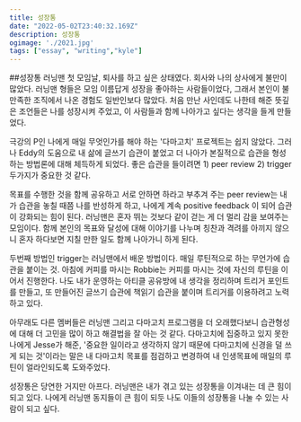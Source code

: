 ```yaml
---
title: 성장통
date: "2022-05-02T23:40:32.169Z"
description: 성장통
ogimage: './2021.jpg'
tags: ["essay", "writing","kyle"]
---
```


##성장통
러닝맨 첫 모임날, 퇴사를 하고 싶은 상태였다. 회사와 나의 상사에게 불만이 많았다.
러닝맨 형들은 모임 이름답게 성장을 좋아하는 사람들이었다, 그래서 본인이 불만족한 조직에서 나온 경험도 일반인보다 많았다.
처음 만난 사인데도 나한테 해준 뜻깊은 조언들은 나를 성장시켜 주었고, 이 사람들과 함께 나아가고 싶다는 생각을 들게 만들었다.


극강의 P인 나에게 매일 무엇인가를 해야 하는 '다마고치' 프로젝트는 쉽지 않았다.
그러나 Eddy의 도움으로 내 삶에 글쓰기 습관이 붙었고 더 나아가 본질적으로 습관을 형성하는 방법론에 대해 체득하게 되었다.
좋은 습관을 들이려면 1) peer review 2) trigger 두가지가 중요한 것 같다.


목표를 수행한 것을 함께 공유하고 서로 안하면 하라고 부추겨 주는 peer review는 내가 습관을 놓칠 때쯤 나를 반성하게 하고, 나에게 계속 positive feedback 이 되어 습관이 강화되는 힘이 된다.
러닝맨은 혼자 뛰는 것보다 같이 걷는 게 더 멀리 감을 보여주는 모임이다.
함께 본인의 목표와 달성에 대해 이야기를 나누며 칭찬과 격려를 아끼지 않으니 혼자 하다보면 지칠 만한 일도 함께 나아가니 하게 된다.


두번째 방법인 trigger는 러닝맨에서 배운 방법이다.
매일 루틴적으로 하는 무언가에 습관을 붙이는 것.
아침에 커피를 마시는 Robbie는 커피를 마시는 것에 자신의 루틴을 이어서 진행한다.
나도 내가 운영하는 아티클 공유방에 내 생각을 정리하며 트리거 포인트를 만들고, 또 만들어진 글쓰기 습관에 책읽기 습관을 붙이며 트리거를 이용하려고 노력하고 있다.


아무래도 다른 멤버들은 러닝맨 그리고 다마고치 프로그램을 더 오래했다보니 습관형성에 대해 더 고민을 많이 하고 해결법을 잘 아는 것 같다.
다마고치에 집중하고 있지 못한 나에게 Jesse가 해준, '중요한 일이라고 생각하지 않기 때문에 다마고치에 신경을 덜 쓰게 되는 것'이라는 말은 내 다마고치 목표를 점검하고 변경하여 내 인생목표에 매일의 루틴이 얼라인되도록 도와주었다.


성장통은 당연한 거지만 아프다.
러닝맨은 내가 겪고 있는 성장통을 이겨내는 데 큰 힘이 되고 있다.
나에게 러닝맨 동지들이 큰 힘이 되듯 나도 이들의 성장통을 나눌 수 있는 사람이 되고 싶다.
